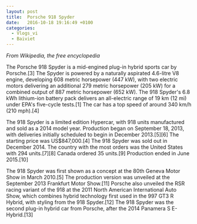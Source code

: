 ```yaml
---
layout: post
title:  Porsche 918 Spyder
date:   2016-10-18 19:16:49 +0100
categories:
  - Vlogs_vi
  - Baiviet
---
```

_From Wikipedia, the free encyclopedia_

The Porsche 918 Spyder is a mid-engined plug-in hybrid sports car by Porsche.[3] The Spyder is powered by a naturally aspirated 4.6-litre V8 engine, developing 608 metric horsepower (447 kW), with two electric motors delivering an additional 279 metric horsepower (205 kW) for a combined output of 887 metric horsepower (652 kW). The 918 Spyder's 6.8 kWh lithium-ion battery pack delivers an all-electric range of 19 km (12 mi) under EPA's five-cycle tests.[1] The car has a top speed of around 340 km/h (210 mph).[4]

The 918 Spyder is a limited edition Hypercar, with 918 units manufactured and sold as a 2014 model year. Production began on September 18, 2013, with deliveries initially scheduled to begin in December 2013.[5][6] The starting price was US$847,000.[4] The 918 Spyder was sold out in December 2014. The country with the most orders was the United States with 294 units.[7][8] Canada ordered 35 units.[9] Production ended in June 2015.[10]

The 918 Spyder was first shown as a concept at the 80th Geneva Motor Show in March 2010.[5] The production version was unveiled at the September 2013 Frankfurt Motor Show.[11] Porsche also unveiled the RSR racing variant of the 918 at the 2011 North American International Auto Show, which combines hybrid technology first used in the 997 GT3 R Hybrid, with styling from the 918 Spyder.[12] The 918 Spyder was the second plug-in hybrid car from Porsche, after the 2014 Panamera S E-Hybrid.[13]
